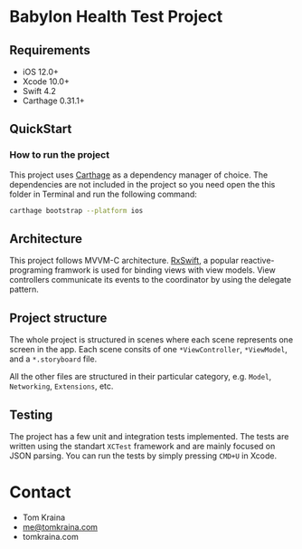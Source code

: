 # Babylon Health Test Project

## Requirements

- iOS 12.0+
- Xcode 10.0+
- Swift 4.2
- Carthage 0.31.1+

## QuickStart

### How to run the project

This project uses [Carthage](https://github.com/Carthage/Carthage) as a dependency manager of choice. The dependencies are not included in the project so you need open the this folder in Terminal and run the following command:

```sh
carthage bootstrap --platform ios
```

## Architecture

This project follows MVVM-C architecture. [RxSwift](https://github.com/ReactiveX/RxSwift), a popular reactive-programing framwork is used for binding views with view models. View controllers communicate its events to the coordinator by using the delegate pattern.

## Project structure

The whole project is structured in scenes where each scene represents one screen in the app. Each scene consits of one `*ViewController`, `*ViewModel`, and a `*.storyboard` file.

All the other files are structured in their particular category, e.g. `Model`, `Networking`, `Extensions`, etc.

## Testing

The project has a few unit and integration tests implemented. The tests are written using the standart `XCTest` framework and are mainly focused on JSON parsing. You can run the tests by simply pressing `CMD+U` in Xcode.

# Contact

- Tom Kraina
- me@tomkraina.com
- tomkraina.com
